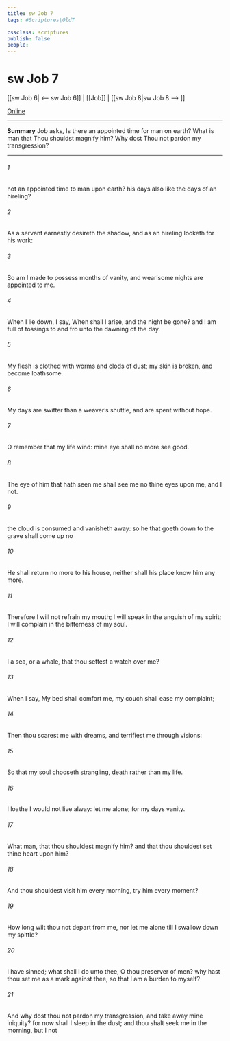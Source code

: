 ```yaml
---
title: sw Job 7
tags: #Scriptures\OldT

cssclass: scriptures
publish: false
people:
---
```


# sw Job 7
[[sw Job 6| <-- sw Job 6]] | [[Job]] | [[sw Job 8|sw Job 8 --> ]]

[Online](https://churchofjesuschrist.org/study/scriptures/ot/job/7?lang=eng)

---
__Summary__
Job asks, Is there an appointed time for man on earth? What is man that Thou shouldst magnify him? Why dost Thou not pardon my transgression?

---
###### 1 
 not an appointed time to man upon earth?  his days also like the days of an hireling?

###### 2 
As a servant earnestly desireth the shadow, and as an hireling looketh for  his work:

###### 3 
So am I made to possess months of vanity, and wearisome nights are appointed to me.

###### 4 
When I lie down, I say, When shall I arise, and the night be gone? and I am full of tossings to and fro unto the dawning of the day.

###### 5 
My flesh is clothed with worms and clods of dust; my skin is broken, and become loathsome.

###### 6 
My days are swifter than a weaver’s shuttle, and are spent without hope.

###### 7 
O remember that my life  wind: mine eye shall no more see good.

###### 8 
The eye of him that hath seen me shall see me no  thine eyes  upon me, and I  not.

###### 9 
 the cloud is consumed and vanisheth away: so he that goeth down to the grave shall come up no 

###### 10 
He shall return no more to his house, neither shall his place know him any more.

###### 11 
Therefore I will not refrain my mouth; I will speak in the anguish of my spirit; I will complain in the bitterness of my soul.

###### 12 
 I a sea, or a whale, that thou settest a watch over me?

###### 13 
When I say, My bed shall comfort me, my couch shall ease my complaint;

###### 14 
Then thou scarest me with dreams, and terrifiest me through visions:

###### 15 
So that my soul chooseth strangling,  death rather than my life.

###### 16 
I loathe  I would not live alway: let me alone; for my days  vanity.

###### 17 
What  man, that thou shouldest magnify him? and that thou shouldest set thine heart upon him?

###### 18 
And  thou shouldest visit him every morning,  try him every moment?

###### 19 
How long wilt thou not depart from me, nor let me alone till I swallow down my spittle?

###### 20 
I have sinned; what shall I do unto thee, O thou preserver of men? why hast thou set me as a mark against thee, so that I am a burden to myself?

###### 21 
And why dost thou not pardon my transgression, and take away mine iniquity? for now shall I sleep in the dust; and thou shalt seek me in the morning, but I  not 

